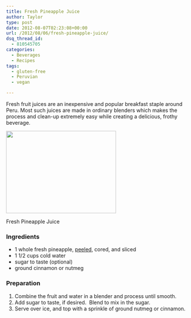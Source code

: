 ```yaml
---
title: Fresh Pineapple Juice
author: Taylor
type: post
date: 2012-08-07T02:23:08+00:00
url: /2012/08/06/fresh-pineapple-juice/
dsq_thread_id:
  - 810545705
categories:
  - Beverages
  - Recipes
tags:
  - gluten-free
  - Peruvian
  - vegan

---
```

Fresh fruit juices are an inexpensive and popular breakfast staple around Peru. Most such juices are made in ordinary blenders which makes the process and clean-up extremely easy while creating a delicious, frothy beverage.

<div id="attachment_1337" style="width: 310px" class="wp-caption alignright">
  <a href="{{% mediaroot %}}uploads/2012/08/jugo_de_pina.jpg" rel="lightbox[1334]"><img class="size-medium wp-image-1337" title="Fresh Pineapple Juice" src="{{% mediaroot %}}uploads/2012/08/jugo_de_pina-300x225.jpg" alt="" width="300" height="225" srcset="{{% mediaroot %}}uploads/2012/08/jugo_de_pina-300x225.jpg 300w, {{% mediaroot %}}uploads/2012/08/jugo_de_pina-400x300.jpg 400w, {{% mediaroot %}}uploads/2012/08/jugo_de_pina.jpg 800w" sizes="(max-width: 300px) 100vw, 300px" /></a>
  
  <p class="wp-caption-text">
    Fresh Pineapple Juice
  </p>
</div>

### Ingredients

  * 1 whole fresh pineapple, <a title="Peeling a Pineapple" href="{{% mediaroot %}}uploads/2012/08/cutting_pineapple.jpg" rel="lightbox[1334]">peeled</a>, cored, and sliced
  * 1 1/2 cups cold water
  * sugar to taste (optional)
  * ground cinnamon or nutmeg

### Preparation

  1. Combine the fruit and water in a blender and process until smooth.
  2. Add sugar to taste, if desired.  Blend to mix in the sugar.
  3. Serve over ice, and top with a sprinkle of ground nutmeg or cinnamon.